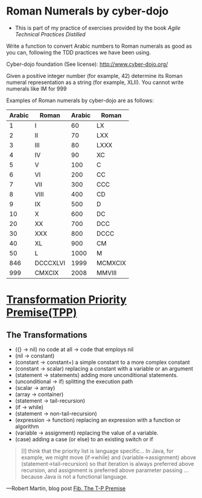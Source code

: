 # Roman Numerals by cyber-dojo

* This is part of my practice of exercises provided by the book _Agile Technical Practices Distilled_

Write a function to convert Arabic numbers to Roman numerals as good as you can, following the TDD practices we have
been using.

Cyber-dojo foundation (See license): http://www.cyber-dojo.org/

Given a positive integer number (for example, 42) determine its Roman numeral representation as a string (for example,
XLII). You cannot write numerals like IM for 999

Examples of Roman numerals by cyber-dojo are as follows:

| Arabic | Roman    | Arabic | Roman   |
|--------|----------|--------|---------|
| 1      | I        | 60     | LX      |
| 2      | II       | 70     | LXX     |
| 3      | III      | 80     | LXXX    |
| 4      | IV       | 90     | XC      |
| 5      | V        | 100    | C       |
| 6      | VI       | 200    | CC      |
| 7      | VII      | 300    | CCC     |
| 8      | VIII     | 400    | CD      |
| 9      | IX       | 500    | D       |
| 10     | X        | 600    | DC      |
| 20     | XX       | 700    | DCC     |
| 30     | XXX      | 800    | DCCC    |
| 40     | XL       | 900    | CM      |
| 50     | L        | 1000   | M       | 
| 846    | DCCCXLVI | 1999   | MCMXCIX | 
 | 999    | CMXCIX   | 2008   | MMVIII  | 

# [Transformation Priority Premise(TPP)](https://blog.cleancoder.com/uncle-bob/2013/05/27/TheTransformationPriorityPremise.html)

## The Transformations
* ({} → nil) no code at all → code that employs nil
* (nil → constant)
* (constant → constant+) a simple constant to a more complex constant
* (constant → scalar) replacing a constant with a variable or an argument
* (statement → statements) adding more unconditional statements.
* (unconditional → if) splitting the execution path
* (scalar → array)
* (array → container)
* (statement → tail-recursion)
* (if → while)
* (statement → non-tail-recursion)
* (expression → function) replacing an expression with a function or algorithm
* (variable → assignment) replacing the value of a variable.
* (case) adding a case (or else) to an existing switch or if


> [I] think that the priority list is language specific... In Java, for example, we might move (if→while) and (variable→assignment) above (statement→tail-recursion) so that iteration is always preferred above recursion, and assignment is preferred above parameter passing ... because Java is not a functional language.

—Robert Martin, blog post [Fib. The T-P Premise](https://blog.cleancoder.com/uncle-bob/2013/05/27/FibTPP.html)